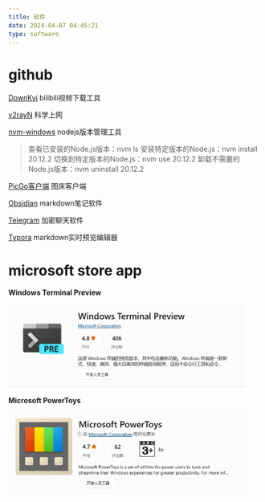 ```yaml
---
title: 软件
date: 2024-04-07 04:45:21
type: software
---
```

# github

[DownKyi](https://github.com/leiurayer/downkyi/releases) bilibili视频下载工具

[v2rayN](https://github.com/2dust/v2rayN/releases) 科学上网

[nvm-windows](https://github.com/coreybutler/nvm-windows) nodejs版本管理工具

> 查看已安装的Node.js版本：nvm ls
> 安装特定版本的Node.js：nvm install 20.12.2
> 切换到特定版本的Node.js：nvm use 20.12.2
> 卸载不需要的Node.js版本：nvm uninstall 20.12.2

[PicGo客户端](https://github.com/Molunerfinn/PicGo) 图床客户端

[Obsidian](https://github.com/obsidianmd/obsidian-releases/releases) markdown笔记软件

[Telegram](https://desktop.telegram.org/) 加密聊天软件

[Typora](https://tanwlanyue.lanzoul.com/iF3AX1wwjbfg) markdown实时预览编辑器

# microsoft store app

**Windows Terminal Preview**

<img src="https://raw.githubusercontent.com/tanwlanyue/images/master/202404150134508.png" style="zoom:50%;" />

**Microsoft PowerToys**

<img src="https://raw.githubusercontent.com/tanwlanyue/images/master/202404150134094.png" style="zoom:63%;" />